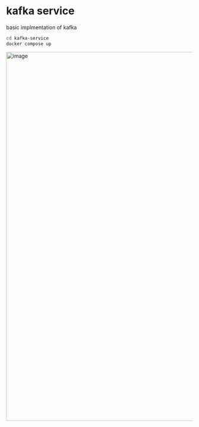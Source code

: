 # kafka service

basic implmentation of kafka

```bash
cd kafka-service
docker compose up
```

<img width="995" alt="image" src="https://github.com/rohitranjan-2702/kafka-service/assets/68217537/5e8d87f0-56b6-4a6a-8d5f-cb67d1f0deac">
